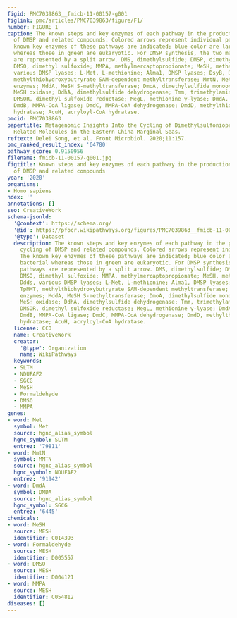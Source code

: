 ```yaml
---
figid: PMC7039863__fmicb-11-00157-g001
figlink: pmc/articles/PMC7039863/figure/F1/
number: FIGURE 1
caption: The known steps and key enzymes of each pathway in the production and cycling
  of DMSP and related compounds. Colored arrows represent individual pathways. The
  known key enzymes of these pathways are indicated; blue color are largely bacterial
  whereas those in green are eukaryotic. For DMSP synthesis, the two major pathways
  are represented by a split arrow. DMS, dimethylsulfide; DMSP, dimethylsulfoniopropionate;
  DMSO, dimethyl sulfoxide; MMPA, methylmercaptopropionate; MeSH, methanethiol; Ddds,
  various DMSP lyases; L-Met, L-methionine; Alma1, DMSP lyases; DsyB, DSYB; TpMMT,
  methylthiohydroxybutryrate SAM-dependent methyltransferase; MmtN, Met-methylating
  enzymes; MddA, MeSH S-methyltransferase; DmoA, dimethylsulfide monooxgenase; MTO,
  MeSH oxidase; DdhA, dimethylsulfide dehydrogenase; Tmm, trimethylamine monooxygenase;
  DMSOR, dimethyl sulfoxide reductase; MegL, methionine γ-lyase; DmdA, DMSP demethylase;
  DmdB, MMPA-CoA ligase; DmdC, MMPA-CoA dehydrogenase; DmdD, methylthioacryloyl-CoA
  hydratase; AcuH, acryloyl-CoA hydratase.
pmcid: PMC7039863
papertitle: Metagenomic Insights Into the Cycling of Dimethylsulfoniopropionate and
  Related Molecules in the Eastern China Marginal Seas.
reftext: Delei Song, et al. Front Microbiol. 2020;11:157.
pmc_ranked_result_index: '64780'
pathway_score: 0.9150956
filename: fmicb-11-00157-g001.jpg
figtitle: Known steps and key enzymes of each pathway in the production and cycling
  of DMSP and related compounds
year: '2020'
organisms:
- Homo sapiens
ndex: ''
annotations: []
seo: CreativeWork
schema-jsonld:
  '@context': https://schema.org/
  '@id': https://pfocr.wikipathways.org/figures/PMC7039863__fmicb-11-00157-g001.html
  '@type': Dataset
  description: The known steps and key enzymes of each pathway in the production and
    cycling of DMSP and related compounds. Colored arrows represent individual pathways.
    The known key enzymes of these pathways are indicated; blue color are largely
    bacterial whereas those in green are eukaryotic. For DMSP synthesis, the two major
    pathways are represented by a split arrow. DMS, dimethylsulfide; DMSP, dimethylsulfoniopropionate;
    DMSO, dimethyl sulfoxide; MMPA, methylmercaptopropionate; MeSH, methanethiol;
    Ddds, various DMSP lyases; L-Met, L-methionine; Alma1, DMSP lyases; DsyB, DSYB;
    TpMMT, methylthiohydroxybutryrate SAM-dependent methyltransferase; MmtN, Met-methylating
    enzymes; MddA, MeSH S-methyltransferase; DmoA, dimethylsulfide monooxgenase; MTO,
    MeSH oxidase; DdhA, dimethylsulfide dehydrogenase; Tmm, trimethylamine monooxygenase;
    DMSOR, dimethyl sulfoxide reductase; MegL, methionine γ-lyase; DmdA, DMSP demethylase;
    DmdB, MMPA-CoA ligase; DmdC, MMPA-CoA dehydrogenase; DmdD, methylthioacryloyl-CoA
    hydratase; AcuH, acryloyl-CoA hydratase.
  license: CC0
  name: CreativeWork
  creator:
    '@type': Organization
    name: WikiPathways
  keywords:
  - SLTM
  - NDUFAF2
  - SGCG
  - MeSH
  - Formaldehyde
  - DMSO
  - MMPA
genes:
- word: Met
  symbol: Met
  source: hgnc_alias_symbol
  hgnc_symbol: SLTM
  entrez: '79811'
- word: MmtN
  symbol: MMTN
  source: hgnc_alias_symbol
  hgnc_symbol: NDUFAF2
  entrez: '91942'
- word: DmdA
  symbol: DMDA
  source: hgnc_alias_symbol
  hgnc_symbol: SGCG
  entrez: '6445'
chemicals:
- word: MeSH
  source: MESH
  identifier: C014393
- word: Formaldehyde
  source: MESH
  identifier: D005557
- word: DMSO
  source: MESH
  identifier: D004121
- word: MMPA
  source: MESH
  identifier: C054812
diseases: []
---
```

